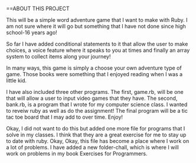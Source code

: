 ==ABOUT THIS PROJECT

This will be a simple word adventure game that I want to make with Ruby. I am not sure where it will go but something that I have not done since high school-16 years ago! 

So far I have added conditional statements to it that allow the user to make choices, a voice feature where it speaks to you at times and finally an array system to collect items along your journey!

In many ways, this game is simply a choose your own adventure type of game. Those books were something that I enjoyed reading when I was a little kid. 

I have also included three other programs. The first, game.rb, will be one that will allow a user to input video games that they have. The second, bank.rb, is a program that I wrote for my computer science class. I wanted to reveiw ruby as well as do the assignment! The final program will be a tic tac toe board that I may add to over time. Enjoy!

Okay, I did not want to do this but added one more file for programs that I solve in my classes. I think that they are a great exercise for me to stay up to date with ruby. Okay, Okay, this file has become a place where I work on a lot of problems. I have added a new folder-chall, which is where I will work on problems in my book Exercises for Programmers. 

